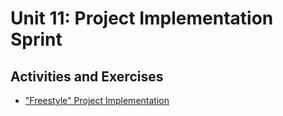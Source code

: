 # Unit 11: Project Implementation Sprint

## Activities and Exercises

  + ["Freestyle" Project Implementation](/projects/freestyle/implementation.md)
